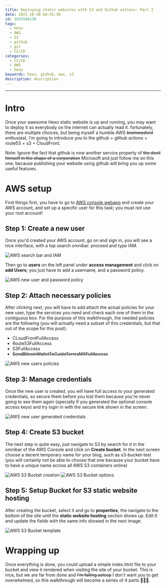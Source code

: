 ```yaml
---
title: Deploying static websites with S3 and Github actions: Part I
date: 2021-10-30 04:55:39
id: 1635584139
tags:
  - hexo
  - AWS
  - S3
  - github
  - git
  - CI/CD
categories:
  - CI/CD
  - AWS
  - hexo
keywords: hexo, github, aws, s3
description: description
---
```

---
# Intro
Once your awesome Hexo static website is up and running, you may want to deploy it so everybody on the internet can actually read it. fortunately, there are multiple choices, but being myself a humble AWS ~~brainwashed~~ enthusiast, I'm going to introduce you to the github + github actions + route53 + s3 + CloudFront.

Note: Ignore the fact that github is now another service property of ~~the devil himself in the shape of a corporation~~ Microsoft and just follow me on this one, because publishing your website using github will bring you up some useful features.

# AWS setup
First things first, you have to go to [AWS console webapp][aws] and create your AWS account, and set up a specific user for this task; you must not use your root account!

## Step 1: Create a new user
Once you'd created your AWS account, go on and sign in, you will see a nice interface, with a top search omnibar. proceed and type IAM.

![AWS search bar and IAM](iam.png)

Then go to __users__ on the left panel under __access management__ and click on __add Users__; you just have to add a username, and a password policy.

![AWS new user and password policy](iam-user-setup.png)

## Step 2: Attach necessary policies
After clicking next, you will have to add attach the actual policies for your new user, type the services you need and check each one of them in the contiguous box. For the purpose of this walkthrough, the needed policies are the following (you will actually need a subset of this credentials, but that out of the scope for this post):
- CLoudFrontFullAccess
- Route53FullAccess
- S3FullAccess
- ~~SendBitcoinWalletToGuidoTorresMXFullAccess~~

 ![AWS new users policies](iam-policies.png)

## Step 3: Manage credentials
Once the new user is created, you will have full access to your generated credentials, so secure them before you lost them because you're never going to see them again (specially if you generated the optional console access keys) and try login in with the secure link shown in the screen.

![AWS new user generated credentials](iam-user-credentials.png)

## Step 4: Create S3 bucket
The next step is quite easy, just navigate to S3 by search for it in the omnibar of the AWS Console and click on __Create bucket__. In the next screen choose a decent temporary name for your blog, such as s3-bucket-test (you will certainly not be able to choose that one because your bucket have to have a unique name across all AWS S3 containers online)

![AWS S3 Bucket creation](bucket.png)
![AWS S3 Bucket options](bucket-options.png)

## Step 5: Setup Bucket for S3 static website hosting
After creating the bucket, select it and go to __properties__, the navigate to the bottom of the site until the __static website hosting__ section shows up. Edit it and update the fields with the same info showed in the next image:

![AWS S3 Bucket template](bucket-template.png)

# Wrapping up
Once everything is done, you could upload a simple index.html file to your bucket and view it rendered when visiting the site of your bucket. This is nice, but we are far from done and ~~I'm falling asleep~~ I don't want you to get overwhelmed, so this walkthrough will become a series of 4 parts 🤷‍♂️💁.   


[aws]: https://console.aws.amazon.com/console/ "aws console"
